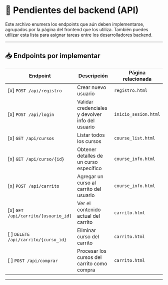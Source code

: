 # 🔧 Pendientes del backend (API)

Este archivo enumera los endpoints que aún deben implementarse, agrupados por la página del frontend que los utiliza. También puedes utilizar esta lista para asignar tareas entre los desarrolladores backend.

---

## 📥 Endpoints por implementar

| Endpoint                         | Descripción                                      | Página relacionada     |
|----------------------------------|--------------------------------------------------|-------------------------|
| [x] `POST /api/registro`             | Crear nuevo usuario                              | `registro.html`         |
| [x] `POST /api/login`                | Validar credenciales y devolver info del usuario | `inicio_sesion.html`    |
| [x] `GET /api/cursos`                | Listar todos los cursos                          | `course_list.html`      |
| [x] `GET /api/curso/{id}`            | Obtener detalles de un curso específico          | `course_info.html`      |
| [x] `POST /api/carrito`              | Agregar un curso al carrito del usuario          | `course_info.html`      |
| [x] `GET /api/carrito/{usuario_id}`  | Ver el contenido actual del carrito              | `carrito.html`          |
| [ ] `DELETE /api/carrito/{curso_id}` | Eliminar curso del carrito                       | `carrito.html`          |
| [ ] `POST /api/comprar`              | Procesar los cursos del carrito como compra      | `carrito.html`          |

---
